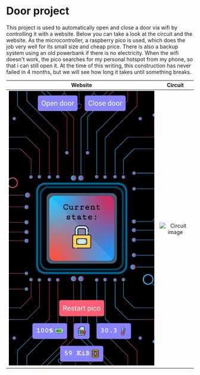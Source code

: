 # Door project
This project is used to automatically open and close a door via wifi by controlling it with a website. 
Below you can take a look at the circuit and the website. As the microcontroller, a raspberry pico is used, which
does the job very well for its small size and cheap price. There is also a backup system using an old powerbank if there is no
electricity. When the wifi doesn't work, the pico searches for my personal hotspot from my phone, so that i can still open it.
At the time of this writing, this construction has never failed in 4 months, but we will see how long it takes until something breaks.

Website                          |  Circuit
:-------------------------------:|:-------------------------------:
![Website image](./website.jpg)  |  ![Circuit image](./circuit.jpg)
